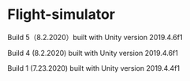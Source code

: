 # Flight-simulator
  
  Build 5（8.2.2020）built with Unity version 2019.4.6f1
  
  Build 4 (8.2.2020) built with Unity version 2019.4.6f1

  Build 1 (7.23.2020) built with Unity version 2019.4.4f1
